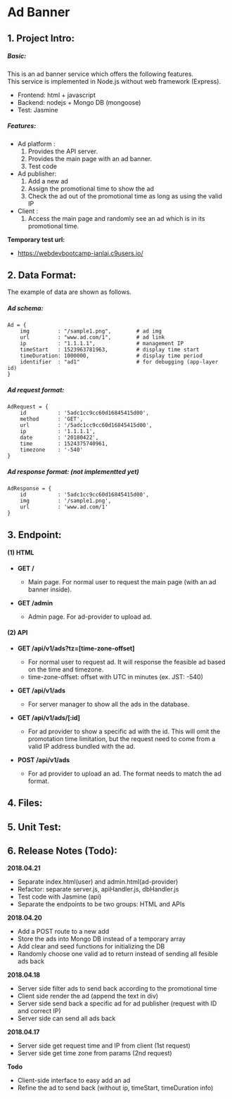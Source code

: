 # Ad Banner

## 1. Project Intro: 

##### Basic:
This is an ad banner service which offers the following features.  
This service is implemented in Node.js without web framework (Express).  
- Frontend: html + javascript  
- Backend: nodejs + Mongo DB (mongoose)
- Test: Jasmine

##### Features: 

- Ad platform : 
	1. Provides the API server. 
	2. Provides the main page with an ad banner. 
	3. Test code  
- Ad publisher: 
	1. Add a new ad 
  	2. Assign the promotional time to show the ad 
  	3. Check the ad out of the promotional time as long as using the valid IP
- Client      : 
	1. Access the main page and randomly see an ad which is in its promotional time.

**Temporary test url:** 
- https://webdevbootcamp-ianlai.c9users.io/
 

## 2. Data Format: 

The example of data are shown as follows. 

##### Ad schema: 
    Ad = { 
        img         : "/sample1.png",        # ad img
        url         : "www.ad.com/1",        # ad link
        ip          : "1.1.1.1",             # management IP
        timeStart   : 1523963781963,         # display time start
        timeDuration: 1000000,               # display time period
        identifier  : "ad1"                  # for debugging (app-layer id)
    }

##### Ad request format:
    AdRequest = { 
        id          : '5adc1cc9cc60d16845415d00',
        method      : 'GET',
        url         : '/5adc1cc9cc60d16845415d00',
        ip          : '1.1.1.1',
        date        : '20180422',
        time        : 1524375740961,
        timezone    : '-540' 
    }
    
##### Ad response format: (not implementted yet)
    AdResponse = {
        id          : '5adc1cc9cc60d16845415d00', 
        img         : '/sample1.png',
        url         : 'www.ad.com/1'
    }

## 3. Endpoint:

#### (1) HTML 
- **GET /** 
  - Main page. For normal user to request the main page (with an ad banner inside). 

- **GET /admin** 
  - Admin page. For ad-provider to upload ad. 

#### (2) API 
- **GET /api/v1/ads?tz=[time-zone-offset]**
  - For normal user to request ad. It will response the feasible ad based on the time and timezone.
  - time-zone-offset: offset with UTC in minutes (ex. JST: -540) 

- **GET /api/v1/ads**
  - For server manager to show all the ads in the database. 

- **GET /api/v1/ads/[:id]**  
  - For ad provider to show a specific ad with the id. This will omit the promotation time limitation, but the request need to come from a valid IP address bundled with the ad. 
 
- **POST /api/v1/ads**
  - For ad provider to upload an ad. The format needs to match the ad format. 

## 4. Files:

## 5. Unit Test:

## 6. Release Notes (Todo): 

**2018.04.21**
- Separate index.html(user) and admin.html(ad-provider)
- Refactor: separate server.js, apiHandler.js, dbHandler.js
- Test code with Jasmine (api) 
- Separate the endpoints to be two groups: HTML and APIs

**2018.04.20**
- Add a POST route to a new add
- Store the ads into Mongo DB instead of a temporary array
- Add clear and seed functions for initializing the DB
- Randomly choose one valid ad to return instead of sending all fesible ads back 

**2018.04.18**
- Server side filter ads to send back according to the promotional time
- Client side render the ad (append the text in div)
- Server side send back a specific ad for ad publisher (request with ID and correct IP)
- Server side can send all ads back

**2018.04.17** 
- Server side get request time and IP from client (1st request)
- Server side get time zone from params (2nd request)

**Todo**
- Client-side interface to easy add an ad 
- Refine the ad to send back (without ip, timeStart, timeDuration info) 


